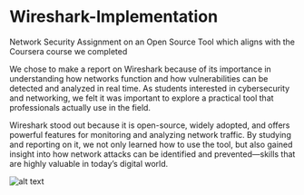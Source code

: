 # Wireshark-Implementation
Network Security Assignment on an Open Source Tool which aligns with the Coursera course we completed

We chose to make a report on Wireshark because of its importance in understanding how networks function and how vulnerabilities can be detected and analyzed in real time. 
As students interested in cybersecurity and networking, we felt it was important to explore a practical tool that professionals actually use in the field. 

Wireshark stood out because it is open-source, widely adopted, and offers powerful features for monitoring and analyzing network traffic. By studying and reporting on it, we not only learned how to use the tool, but also gained insight into how network attacks can be identified and prevented—skills that are highly valuable in today’s digital world.

![alt text]([(https://encrypted-tbn0.gstatic.com/images?q=tbn:ANd9GcRgVjxkM1XnjCXvayGOUcMNmgGDy-0CM6HYPA&s)])
